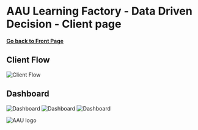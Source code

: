 # AAU Learning Factory - Data Driven Decision - Client page

**[Go back to Front Page](README.md)**

## Client Flow
![Client Flow](https://github.com/glinvad/AAU_Learning_Factory_-_Data_driven_decision/blob/main/Pictures/Client-flow.png)

## Dashboard 
![Dashboard](https://github.com/glinvad/AAU_Learning_Factory_-_Data_driven_decision/blob/main/Pictures/NodeRed-Dashboard%20(0).png)
![Dashboard](https://github.com/glinvad/AAU_Learning_Factory_-_Data_driven_decision/blob/main/Pictures/NodeRed-Dashboard%20(1).png)
![Dashboard](https://github.com/glinvad/AAU_Learning_Factory_-_Data_driven_decision/blob/main/Pictures/NodeRed-Dashboard%20(2).png)


![AAU logo](https://github.com/glinvad/AAU_Learning_Factory_-_Data_driven_decision/blob/main/Pictures/AAUlogo.png)
